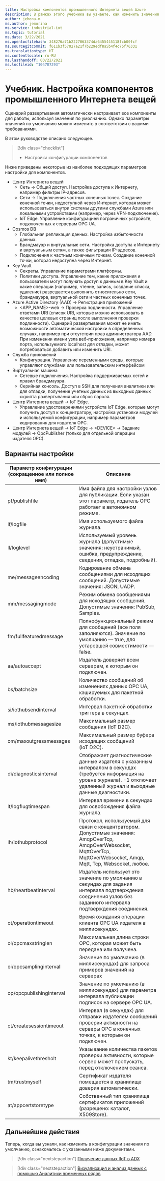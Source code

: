 ```yaml
---
title: Настройка компонентов промышленного Интернета вещей Azure
description: В рамках этого учебника вы узнаете, как изменить значения конфигурации по умолчанию.
author: jehona-m
ms.author: jemorina
ms.service: industrial-iot
ms.topic: tutorial
ms.date: 3/22/2021
ms.openlocfilehash: 348276a71b2227063374da6455445118fcb00fcf
ms.sourcegitcommit: f611b3f57027a21f7b229edf8a5b4f4c75f76331
ms.translationtype: HT
ms.contentlocale: ru-RU
ms.lasthandoff: 03/22/2021
ms.locfileid: "104787293"
---
```

# <a name="tutorial-configure-the-industrial-iot-components"></a>Учебник. Настройка компонентов промышленного Интернета вещей

Сценарий развертывания автоматически настраивает все компоненты для работы, используя значения по умолчанию. Однако параметры значений по умолчанию можно изменить в соответствии с вашими требованиями.

В этом руководстве описано следующее.

> [!div class="checklist"]
> * Настройка конфигурации компонентов


Ниже приведены некоторые из наиболее подходящих параметров настройки для компонентов.
* Центр Интернета вещей
    * Сеть → Общий доступ. Настройка доступа к Интернету, например фильтры IP-адресов.
    * Сети → Подключения частных конечных точек. Создание конечной точки, недоступной через Интернет, которая может использоваться внутри системы другими службами Azure или локальными устройствами (например, через VPN-подключение).
    * IoT Edge. Управление конфигурацией пограничных устройств, подключенных к серверам OPC UA. 
* Cosmos DB
    * Глобальная репликация данных. Настройка избыточности данных.
    * Брандмауэр и виртуальные сети. Настройка доступа к Интернету и виртуальным сетям, а также фильтрации IP-адресов.
    * Подключения к частным конечным точкам. Создание конечной точки, которая недоступна через Интернет. 
* Key Vault
    * Секреты. Управление параметрами платформы.
    * Политики доступа. Управление тем, какие приложения и пользователи могут получать доступ к данным в Key Vault и какие операции (например, чтение, запись, создание списка, удаление) разрешается выполнять относительно сети, брандмауэра, виртуальной сети и частных конечных точек.
* Azure Active Directory (AAD) → Регистрация приложений
    * <APP_NAME>-web → Проверка подлинности. Управление ответами URI (список URI, которые можно использовать в качестве целевых страниц после выполнения проверки подлинности). Сценарий развертывания может не иметь возможности автоматической настройки в определенных случаях, например при отсутствии прав администратора AAD. При изменении имени узла веб-приложения, например номера порта, используемого localhost для отладки, может потребоваться добавить или изменить URI.
* Служба приложений
    * Конфигурация. Управление переменными среды, которые управляют службами или пользовательским интерфейсом
* Виртуальная машина
    * Сетевые подключения. Настройка поддерживаемых сетей и правил брандмауэра.
    * Серийная консоль. Доступ в SSH для получения аналитики или для отладки, получение учетных данных из выходных данных скрипта развертывания или сброс пароля.
* Центр Интернета вещей → IoT Edge.
    * Управление удостоверениями устройств IoT Edge, которые могут получить доступ к концентратору, настройка установки модулей и используемой конфигурации, например параметров кодирования для издателя OPC.
* Центр Интернета вещей → IoT Edge → \<DEVICE> → Задание модулей → OpcPublisher (только для отдельной операции издателя OPC).


## <a name="configuration-options"></a>Варианты настройки

|Параметр конфигурации (сокращенное или полное имя)    |    Описание   |
|----------------------------------------------|------------------|
pf/publishfile |Имя файла для настройки узлов для публикации. Если указан этот параметр, издатель OPC работает в автономном режиме.
lf/logfile |Имя используемого файла журнала.
ll/loglevel |Используемый уровень журнала (допустимые значения: неустранимый, ошибка, предупреждение, сведения, отладка, подробный).
me/messageencoding |Кодирование обмена сообщениями для исходящих сообщений. Допустимые значения: JSON, UADP.
mm/messagingmode |Режим обмена сообщениями для исходящих сообщений. Допустимые значения: PubSub, Samples.
fm/fullfeaturedmessage |Полнофункциональный режим для сообщений (все поля заполняются). Значение по умолчанию — true, для устаревшей совместимости — false.
aa/autoaccept |Издатель доверяет всем серверам, к которым он подключен.
bs/batchsize |Количество сообщений об изменениях данных OPC UA, кэшируемых для пакетной обработки.
si/iothubsendinterval |Интервал пакетной обработки триггера в секундах.
ms/iothubmessagesize |Максимальный размер сообщения (IoT D2C).
om/maxoutgressmessages |Максимальный размер буфера исходящих сообщений (IoT D2C).
di/diagnosticsinterval |Отображает диагностические данные издателя с указанным интервалом в секундах (требуется информация на уровне журнала). -1 отключает удаленный журнал и выходные данные диагностики.
lt/logflugtimespan |Интервал времени в секундах для освобождения файла журнала.
ih/iothubprotocol |Протокол, используемый для связи с концентратором. Допустимые значения: AmqpOverTcp, AmqpOverWebsocket, MqttOverTcp, MqttOverWebsocket, Amqp, Mqtt, Tcp, Websocket, любое.
hb/heartbeatinterval |Издатель использует это значение по умолчанию в секундах для задания интервала подтверждения соединения узлов без заданного интервала подтверждения соединения.
ot/operationtimeout |Время ожидания операции клиента OPC UA издателя в миллисекундах.
ol/opcmaxstringlen |Максимальная длина строки OPC, которая может быть передана или получена.
oi/opcsamplinginterval |Значение по умолчанию (в миллисекундах) для запроса примеров значений на серверах
op/opcpublishinginterval |Значение по умолчанию (в миллисекундах) для параметра интервала публикации подписок на сервере OPC UA.
ct/createsessiontimeout |Интервал (в секундах) для отправки издателем сообщений проверки активности на серверы OPC в конечных точках, к которым он подключен.
kt/keepalivethresholt |Указывание количества пакетов проверки активности, которые сервер может пропускать, перед отключением сеанса.
tm/trustmyself |Сертификат издателя помещается в хранилище доверия автоматически.
at/appcertstoretype |Собственный тип хранилища сертификатов приложений (разрешено: каталог, X509Store).


## <a name="next-steps"></a>Дальнейшие действия
Теперь, когда вы узнали, как изменить в конфигурации значения по умолчанию, ознакомьтесь с указанными ниже документами. 

> [!div class="nextstepaction"]
> [Получение данных IIoT в ADX](tutorial-industrial-iot-azure-data-explorer.md)

> [!div class="nextstepaction"]
> [Визуализация и анализ данных с помощью Аналитики временных рядов](tutorial-visualize-data-time-series-insights.md)
